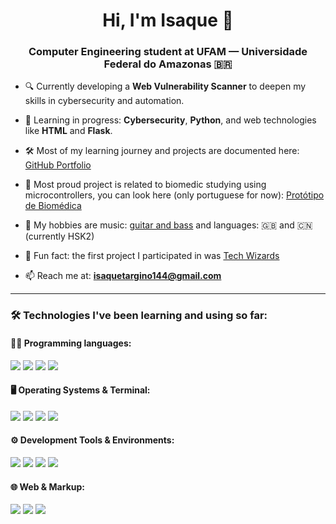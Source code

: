 <h1 align="center">Hi, I'm Isaque 👋</h1>
<h3 align="center">Computer Engineering student at UFAM — Universidade Federal do Amazonas 🇧🇷</h3>

- 🔍 Currently developing a **Web Vulnerability Scanner** to deepen my skills in cybersecurity and automation.

- 🧠 Learning in progress: **Cybersecurity**, **Python**, and web technologies like **HTML** and **Flask**.

- 🛠️ Most of my learning journey and projects are documented here: [GitHub Portfolio](https://github.com/itaargino?tab=repositories)

- 🏅 Most proud project is related to biomedic studying using microcontrollers, you can look here (only portuguese for now): [Protótipo de Biomédica](https://github.com/itaargino/mao_robotica-SUPER-UFAM)

- 🎸 My hobbies are music: [guitar and bass]() and languages: 🇬🇧 and 🇨🇳 (currently HSK2)

- 💭 Fun fact: the first project I participated in was [Tech Wizards](https://techwizardsteam.wordpress.com/)

- 📫 Reach me at: **isaquetargino144@gmail.com**

---
### 🛠️ Technologies I've been learning and using so far:

#### 👨‍💻 Programming languages:
<p>
  <img src="https://img.shields.io/badge/C-00599C?style=flat&logo=c&logoColor=white" />
  <img src="https://img.shields.io/badge/C++-00599C?style=flat&logo=c%2B%2B&logoColor=white" />
  <img src="https://img.shields.io/badge/Python-3776AB?style=flat&logo=python&logoColor=white" />
  <img src="https://img.shields.io/badge/C%23-239120?style=flat&logo=c-sharp&logoColor=white" />
</p>

#### 🖥️ Operating Systems & Terminal:
<p>
  <img src="https://img.shields.io/badge/Linux-FCC624?style=flat&logo=linux&logoColor=black" />
  <img src="https://img.shields.io/badge/Arch_Linux-1793D1?style=flat&logo=arch-linux&logoColor=white" />
  <img src="https://img.shields.io/badge/Ubuntu-E95420?style=flat&logo=ubuntu&logoColor=white" />
  <img src="https://img.shields.io/badge/Bash-4EAA25?style=flat&logo=gnu-bash&logoColor=white" />
</p>

#### ⚙️ Development Tools & Environments:
<p>
  <img src="https://img.shields.io/badge/VS_Code-007ACC?style=flat&logo=visual-studio-code&logoColor=white" />
  <img src="https://img.shields.io/badge/Git-F05032?style=flat&logo=git&logoColor=white" />
  <img src="https://img.shields.io/badge/GitHub-181717?style=flat&logo=github&logoColor=white" />
  <img src="https://img.shields.io/badge/Arduino-00979D?style=flat&logo=arduino&logoColor=white" />
</p>

#### 🌐 Web & Markup:
<p>
  <img src="https://img.shields.io/badge/HTML5-E34F26?style=flat&logo=html5&logoColor=white" />
  <img src="https://img.shields.io/badge/CSS3-1572B6?style=flat&logo=css3&logoColor=white" />
  <img src="https://img.shields.io/badge/Markdown-000000?style=flat&logo=markdown&logoColor=white" />
</p>
